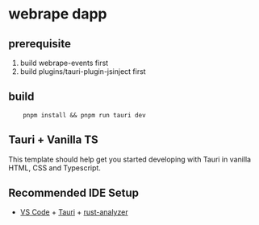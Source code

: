 # webrape dapp


## prerequisite

  1. build webrape-events first
  1. build plugins/tauri-plugin-jsinject first

## build

```bs
    pnpm install && pnpm run tauri dev
```

## Tauri + Vanilla TS

This template should help get you started developing with Tauri in vanilla HTML, CSS and Typescript.

## Recommended IDE Setup

- [VS Code](https://code.visualstudio.com/) + [Tauri](https://marketplace.visualstudio.com/items?itemName=tauri-apps.tauri-vscode) + [rust-analyzer](https://marketplace.visualstudio.com/items?itemName=rust-lang.rust-analyzer)
